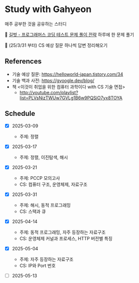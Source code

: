 # Study with Gahyeon

매주 공부한 것을 공유하는 스터디

🎯 [길벗 - 프로그래머스 코딩 테스트 문제 풀이 전략](https://github.com/gilbutITbook/080337) 하루에 한 문제 풀기

🎯 (25/3/31 부터) CS 예상 질문 하나씩 답변 정리해오기

## References
- 기술 예상 질문: https://helloworld-japan.tistory.com/34
- 기술 백과 사전: https://gyoogle.dev/blog/
- 책 <이것이 취업을 위한 컴퓨터 과학이다 with CS 기술 면접>
  - http://youtube.com/playlist?list=PLVsNizTWUw7GVLg1B6w9PQSiO7yx8TOYA


## Schedule
- [x] 2025-03-09 
    - 주제: 정렬

- [x] 2025-03-17 
    - 주제: 정렬, 이진탐색, 해시

- [x] 2025-03-21
    - 주제: PCCP 모의고사
    - CS: 컴퓨터 구조, 운영체제, 자료구조

- [x] 2025-03-31
    - 주제: 해시, 동적 프로그래밍
    - CS: 스택과 큐

- [x] 2025-04-14
    - 주제: 동적 프로그래밍, 자주 등장하는 자료구조
    - CS: 운영체제 커널과 프로세스, HTTP 버전별 특징

- [x] 2025-05-04
    - 주제: 자주 등장하는 자료구조
    - CS: IP와 Port 번호

- [ ] 2025-05-13
